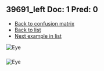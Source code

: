 ## 39691_left Doc: 1 Pred: 0
- [Back to confusion matrix](https://github.com/juliandewit/kaggle_retinopathy/blob/master/matrix.md)
- [Back to list](https://github.com/juliandewit/kaggle_retinopathy/blob/master/lists/10/list.md)
- [Next example in list](https://github.com/juliandewit/kaggle_retinopathy/blob/master/lists/10/39/39828_left.md)

![Eye](https://retinopaty.blob.core.windows.net/size1024/39691_left_1.jpeg)

### 

![Eye]()
